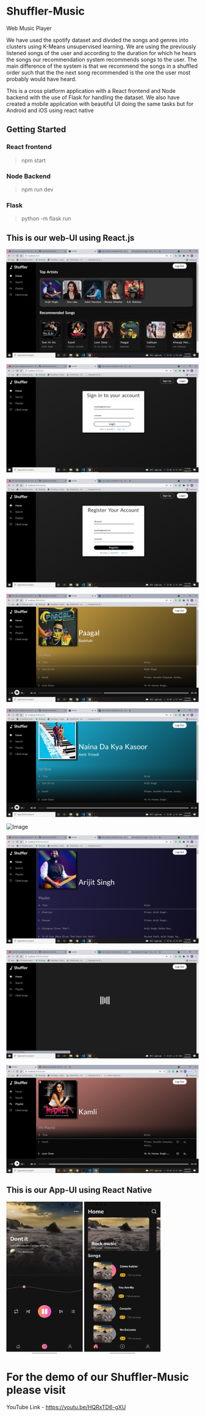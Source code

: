 # Shuffler-Music
Web Music Player

We have used the spotify dataset and divided the songs and genres into clusters using K-Means unsupervised learning. We are using the previously listened songs of the user and according to the duration for which he hears the songs our recommendation system recommends songs to the user.
The main difference of the system is that we recommend the songs in a shuffled order such that the the next song recommended is the one the user most probably would have heard.

This is a cross platform application with a React frontend and Node backend with the use of Flask for handling the dataset. We also have created a mobile application with beautiful UI doing the same tasks but for Android and iOS using react native


## Getting Started

### React frontend

> npm start

### Node Backend

> npm run dev

### Flask 

> python -m flask run

## This is our web-UI using React.js

![Image ](https://github.com/chintan-27/Shuffler-Music/blob/main/Client/public/Screenshots/home.png)

![Image ](https://github.com/chintan-27/Shuffler-Music/blob/main/Client/public/Screenshots/login.png)

![Image ](https://github.com/chintan-27/Shuffler-Music/blob/main/Client/public/Screenshots/register.png)

![Image ](https://github.com/chintan-27/Shuffler-Music/blob/main/Client/public/Screenshots/song1.png)

![Image ](https://github.com/chintan-27/Shuffler-Music/blob/main/Client/public/Screenshots/song2.png)

![Image ](https://github.com/chintan-27/Shuffler-Music/blob/main/Client/public/Screenshots/son3.png)

![Image ](https://github.com/chintan-27/Shuffler-Music/blob/main/Client/public/Screenshots/arijit.png)

![Image ](https://github.com/chintan-27/Shuffler-Music/blob/main/Client/public/Screenshots/loader.png)

![Image ](https://github.com/chintan-27/Shuffler-Music/blob/main/Client/public/Screenshots/Screenshot%20(33).png)

## This is our App-UI using React Native

<img src="https://github.com/chintan-27/Shuffler-Music/blob/main/two.jpeg" width="200" height="400" />  <img src="https://github.com/chintan-27/Shuffler-Music/blob/main/one.jpeg" width="200" height="400" />


# For the demo of our Shuffler-Music please visit
YouTube Link - https://youtu.be/HQRxTD6-gXU

